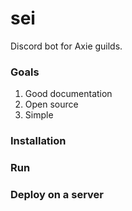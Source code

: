 # sei

Discord bot for Axie guilds.

### Goals
1. Good documentation
2. Open source
3. Simple

### Installation

### Run

### Deploy on a server
